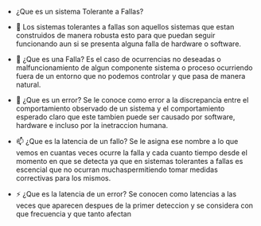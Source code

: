 - ¿Que es un sistema Tolerante a Fallas?
- 👀 Los sistemas tolerantes a fallas son aquellos sistemas que estan construidos de manera robusta
  esto para que puedan seguir funcionando aun si se presenta alguna falla de hardware o software.
  
- 🌱 ¿Que es una Falla?
  Es el caso de ocurrencias no deseadas o malfuncionamiento de algun componente sistema o proceso
  ocurriendo fuera de un entorno que no podemos controlar y que pasa de manera natural.
  
- 🤡 ¿Que es un error?
  Se le conoce como error a la discrepancia entre el comportamiento observado de un sistema y el comportamiento esperado
  claro que este tambien puede ser causado por software, hardware e incluso por la inetraccion humana.
  
- 📫 ¿Que es la latencia de un fallo?
  Se le asigna ese nombre a lo que vemos en cuantas veces ocurre la falla y cada cuanto tiempo desde el momento en que se detecta ya que en sistemas
  tolerantes a fallas es escencial que no ocurran muchaspermitiendo tomar medidas correctivas para los mismos.
  
- ⚡ ¿Que es la latencia de un error?
  Se conocen como latencias a las veces que aparecen despues de la primer deteccion y se considera con que frecuencia y que tanto afectan

<!---
BAMGtheBrownie/BAMGtheBrownie is a ✨ special ✨ repository because its `README.md` (this file) appears on your GitHub profile.
You can click the Preview link to take a look at your changes.
--->
